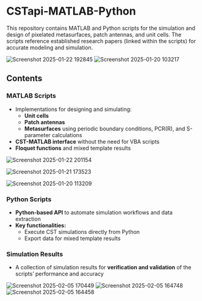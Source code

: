 # CSTapi-MATLAB-Python  
This repository contains MATLAB and Python scripts for the simulation and design of pixelated metasurfaces, patch antennas, and unit cells. The scripts reference established research papers (linked within the scripts) for accurate modeling and simulation.  

![Screenshot 2025-01-22 192845](https://github.com/user-attachments/assets/560517d6-8447-4912-9e7b-455fb4dcbfef)
![Screenshot 2025-01-20 103217](https://github.com/user-attachments/assets/19f7f169-7d8a-4d4c-9ba6-57fcc5b6eb4d)

## Contents  

### MATLAB Scripts  
- Implementations for designing and simulating:  
  - **Unit cells**  
  - **Patch antennas**  
  - **Metasurfaces** using periodic boundary conditions, PCR(R), and S-parameter calculations  
- **CST-MATLAB interface** without the need for VBA scripts  
- **Floquet functions** and mixed template results

![Screenshot 2025-01-22 201154](https://github.com/user-attachments/assets/ca1e82a5-56df-49ea-972f-4812fd9643ca)

  
![Screenshot 2025-01-21 173523](https://github.com/user-attachments/assets/2f43c468-bc55-4068-b2ab-3e4c47e75752)


![Screenshot 2025-01-20 113209](https://github.com/user-attachments/assets/f0246ed3-b6b9-4699-a449-119c42369639)

### Python Scripts  
- **Python-based API** to automate simulation workflows and data extraction  
- **Key functionalities:**  
  - Execute CST simulations directly from Python  
  - Export data for mixed template results  

### Simulation Results  
- A collection of simulation results for **verification and validation** of the scripts’ performance and accuracy  


![Screenshot 2025-02-05 170449](https://github.com/user-attachments/assets/d0f69415-283d-4c45-966d-2e661471c2dc)
![Screenshot 2025-02-05 164748](https://github.com/user-attachments/assets/691f82b2-f60a-48a3-9810-3f82cc31b8fe)
![Screenshot 2025-02-05 164458](https://github.com/user-attachments/assets/a1a1c497-521c-40de-97ef-da8f2a5492a4)

